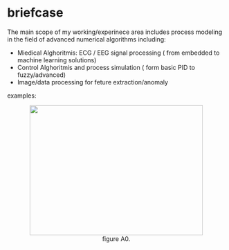 # briefcase
The main scope of my working/experinece area includes process modeling in the field of advanced numerical algorithms including:
* Miedical Alghoritmis: ECG / EEG signal processing  ( from embedded to machine learning solutions) 
* Control Alghoritmis and process simulation ( form basic PID to fuzzy/advanced)
* Image/data processing for feture extraction/anomaly  


examples:
<p align="center"> <img src="https://github.com/2dof/briefcase/drawnings/edf1.png" width="400" height="300" />
<br> figure A0.</p>
